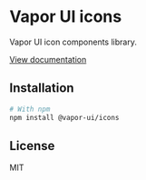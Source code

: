 # Vapor UI icons

Vapor UI icon components library.

[View documentation](https://vapor.goorm.io/vapor-icons)

## Installation

```bash
# With npm
npm install @vapor-ui/icons
```

## License

MIT
